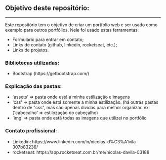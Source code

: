 ## Objetivo deste repositório:
<hr>

Este repositório tem o objetivo de criar um portfólio web e ser usado como exemplo para outros portfólios. Nele foi usado estas ferramentas:

<ul>
  <li>
    Formulário para entrar em contato;
  </li>
  <li>
    Links de contato (github, linkedin, rocketseat, etc.);
  </li>
  <li>
    Links de projetos.
  </li>
</ul>

### Bibliotecas utilizadas:

<ul>
  <li>
    Bootstrap (https://getbootstrap.com/)
  </li>
</ul>

### Explicação das pastas:

<ul>
  <li>'assets' => pasta onde está a minha estilização e imagens</li>
  <li>'css' => pasta onde está somente a minha estilização. (há outras pastas dentro de "css", mas são apenas dividas para melhor organizar. ex: ('cabecalho' => estilozação do cabeçalho)</li>
  <li>'img' => pasta onde está todas as imagens que utilizei no portfólio</li>
</ul>

### Contato profissional:

<ul>
  <li>
    Linkedin: https://www.linkedin.com/in/nicolas-d%C3%A1vila-307b83236/
  </li>
  <li>
    rocketseat: https://app.rocketseat.com.br/me/nicolas-davila-03188
  </li>
</ul>